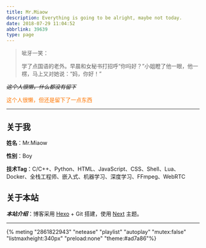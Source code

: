 ```yaml
---
title: Mr.Miaow
description: Everything is going to be alright, maybe not today.
date: 2018-07-29 11:04:52
abbrlink: 39639
type: page
---
```


<link rel="stylesheet" href="https://cdn.jsdelivr.net/npm/aplayer@1.10/dist/APlayer.min.css">

<script src="https://cdn.jsdelivr.net/npm/aplayer@1.10/dist/APlayer.min.js"></script>
<script src="https://cdn.jsdelivr.net/npm/meting@1.2/dist/Meting.min.js"></script>

> 呲牙一笑：
>
> 学了点国语的老外。早晨和女秘书打招呼“你吗好？”小姐瞪了他一眼，他一楞，马上又对她说：“妈，你好！”

*~~这个人很懒，什么都没有留下~~*

<font color=#ff7600>这个人很懒，但还是留下了一点东西</font>

---


## 关于我

**姓名**：Mr.Miaow

**性别**：Boy

**技术Tag**：C/C++、Python、HTML、JavaScript、CSS、Shell、Lua、Docker、全栈工程师、嵌入式、机器学习、深度学习、FFmpeg、WebRTC

## 关于本站

***本站介绍***：博客采用 [Hexo](https://hexo.io/zh-cn/docs/) + Git 搭建，使用 [Next](http://theme-next.iissnan.com/) 主题。





---



{% meting "2861822943" "netease" "playlist" "autoplay" "mutex:false" "listmaxheight:340px" "preload:none" "theme:#ad7a86"%}


